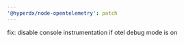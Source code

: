 ```yaml
---
'@hyperdx/node-opentelemetry': patch
---
```


fix: disable console instrumentation if otel debug mode is on
